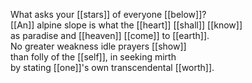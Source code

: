What asks your [[stars]] of everyone [[below]]?  
[[An]] alpine slope is what the [[heart]] [[shall]] [[know]]  
as paradise and [[heaven]] [[come]] to [[earth]].  
No greater weakness idle prayers [[show]]  
than folly of the [[self]], in seeking mirth  
by stating [[one]]'s own transcendental [[worth]].